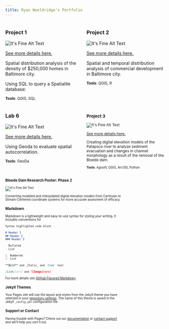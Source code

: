 ```yaml
---
title: Ryan Wooldridge's Portfolio
---
```

<!--This is the first row of projects -->
<div style="display:table-row; width:100%; table-layout: fixed">
<div style="display: table-cell; width:370px; margin-right:3px" markdown="1">

### Project 1 

![It's Fine Alt Text](https://philipwool.github.io/project1/Hex_Analysis_screenshot.png)

[See more details here.](https://philipwool.github.io/project1/project1.html)

Spatial distribution analysis of the density of $250,000 homes in Baltimore city.

Using SQL to query a Spatialite database:

<small>__Tools__: QGIS, SQL</small>


</div>

<div style="display: table-cell; width:370px" markdown="1">

### Project 2

![It's Fine Alt Text](https://philipwool.github.io/project2/3d_Comm.gif)

[See more details here.](https://philipwool.github.io/project2/project2.html)

Spatial and temporal distribution analysis of commercial development in Baltimore city.

<small>__Tools__: QGIS, R</small>


</div>
</div>
<!--This is the second row of projects -->
<div style="display:table-row; width:100%; table-layout: fixed">
<div style="display: table-cell; width:370px; margin-right:3px" markdown="1">

### Lab 6 

![It's Fine Alt Text](philipwool.github.io/lab6/Guerry_Dotn_NatBrk.JPG)

[See more details here.](https://philipwool.github.io/lab6/lab6.html)

Using Geoda to evaluate spatial autocorrelation.

<small>__Tools__: GeoDa


</div>

<div style="display: table-cell; width:370px" markdown="1">

### Project 3

![It's Fine Alt Text](https://philipwool.github.io/project3/Bloede_Pano.jpg)

[See more details here.](https://philipwool.github.io/project3/project3.html)

Creating digital elevation models of the Patapsco river to analyze sediment evacuation and changes in channel morphology as a result of the removal of the Bloede dam.

<small>__Tools__: Agisoft, QGIS, ArcGIS, Python


</div>
</div>

<!--This is the second row of projects -->
<div style="display:table-row; width:100%; table-layout: fixed">
<div style="display: table-cell; width:370px; margin-right:3px" markdown="1">
  
### Bloede Dam Research Poster: Phase 2
  
  ![It's Fine Alt Text](https://philipwool.github.io/ResearchPoster2/DPC.jpg)
  
  Converting modeled and interpolated digital elevation models from Cartesian to Stream-Centered coordinate systems for more accurate     assesment of efficacy.

<!--This is just other markdown -->

### Markdown

Markdown is a lightweight and easy-to-use syntax for styling your writing. It includes conventions for

```markdown
Syntax highlighted code block

# Header 1
## Header 2
### Header 3

- Bulleted
- List

1. Numbered
2. List

**Bold** and _Italic_ and `Code` text

[Link](url) and ![Image](src)
```

For more details see [GitHub Flavored Markdown](https://guides.github.com/features/mastering-markdown/).

### Jekyll Themes

Your Pages site will use the layout and styles from the Jekyll theme you have selected in your [repository settings](https://github.com/dillonma/dillonma.github.io/settings). The name of this theme is saved in the Jekyll `_config.yml` configuration file.

### Support or Contact

Having trouble with Pages? Check out our [documentation](https://help.github.com/categories/github-pages-basics/) or [contact support](https://github.com/contact) and we’ll help you sort it out.
